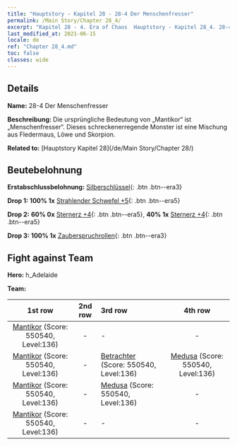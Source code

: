 ```yaml
---
title: "Hauptstory - Kapitel 28 - 28-4 Der Menschenfresser"
permalink: /Main Story/Chapter 28_4/
excerpt: "Kapitel 28 - 4. Era of Chaos  Hauptstory - Kapitel 28_4. 28-4 Der Menschenfresser"
last_modified_at: 2021-06-15
locale: de
ref: "Chapter 28_4.md"
toc: false
classes: wide
---
```


## Details

 **Name:** 28-4 Der Menschenfresser

 **Beschreibung:** Die ursprüngliche Bedeutung von „Mantikor“ ist „Menschenfresser“. Dieses schreckenerregende Monster ist eine Mischung aus Fledermaus, Löwe und Skorpion.

 **Related to:** [Hauptstory Kapitel 28](/de/Main Story/Chapter 28/)

## Beutebelohnung

 **Erstabschlussbelohnung:** [Silberschlüssel](/ItemsDE/con_693/){: .btn .btn--era3}

 **Drop 1:** **100% 1x** [Strahlender Schwefel +5](/ItemsDE/mat_99/){: .btn .btn--era5}

 **Drop 2:** **60% 0x** [Sternerz +4](/ItemsDE/mat_89/){: .btn .btn--era5}, **40% 1x** [Sternerz +4](/ItemsDE/mat_89/){: .btn .btn--era5}

 **Drop 3:** **100% 1x** [Zauberspruchrollen](/ItemsDE/con_694/){: .btn .btn--era3}


## Fight against Team
 **Hero:** h_Adelaide

 **Team:**


  | 1st row | 2nd row | 3rd row | 4th row |
  |:----:|:----:|:----|:----:|
  | [Mantikor](/de/units/Manticore/) (Score: 550540, Level:136)  | - | - | - |
  | [Mantikor](/de/units/Manticore/) (Score: 550540, Level:136)  | - | [Betrachter](/de/units/Beholder/) (Score: 550540, Level:136)  | [Medusa](/de/units/Medusa/) (Score: 550540, Level:136)  |
  | [Mantikor](/de/units/Manticore/) (Score: 550540, Level:136)  | - | [Medusa](/de/units/Medusa/) (Score: 550540, Level:136)  | - |
  | [Mantikor](/de/units/Manticore/) (Score: 550540, Level:136)  | - | - | - |


